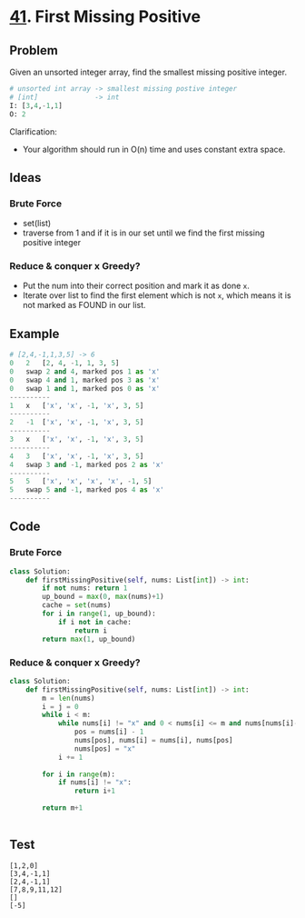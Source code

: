 # [41](https://leetcode.com/problems/first-missing-positive/). First Missing Positive

## Problem 

Given an unsorted integer array, find the smallest missing positive integer.


``` python
# unsorted int array -> smallest missing postive integer
# [int]              -> int
I: [3,4,-1,1]
O: 2
```

Clarification:

* Your algorithm should run in O(n) time and uses constant extra space.

## Ideas

### Brute Force 

* set(list)
* traverse from 1 and if it is in our set until we find the first missing positive integer

### Reduce & conquer x Greedy?

* Put the num into their correct position and mark it as done `x`. 
* Iterate over list to find the first element which is not `x`, which means it is not marked as FOUND in our list.

## Example

``` python
# [2,4,-1,1,3,5] -> 6
0   2   [2, 4, -1, 1, 3, 5]
0   swap 2 and 4, marked pos 1 as 'x' 
0   swap 4 and 1, marked pos 3 as 'x' 
0   swap 1 and 1, marked pos 0 as 'x' 
----------
1   x   ['x', 'x', -1, 'x', 3, 5]
----------
2   -1  ['x', 'x', -1, 'x', 3, 5]
----------
3   x   ['x', 'x', -1, 'x', 3, 5]
----------
4   3   ['x', 'x', -1, 'x', 3, 5]
4   swap 3 and -1, marked pos 2 as 'x' 
----------
5   5   ['x', 'x', 'x', 'x', -1, 5]
5   swap 5 and -1, marked pos 4 as 'x' 
----------

```

## Code

### Brute Force 

``` python
class Solution:
    def firstMissingPositive(self, nums: List[int]) -> int:
        if not nums: return 1
        up_bound = max(0, max(nums)+1)
        cache = set(nums)
        for i in range(1, up_bound):
            if i not in cache:
                return i
        return max(1, up_bound)
```

### Reduce & conquer x Greedy?

``` python
class Solution:
    def firstMissingPositive(self, nums: List[int]) -> int:
        m = len(nums)
        i = j = 0
        while i < m:
            while nums[i] != "x" and 0 < nums[i] <= m and nums[nums[i]-1] != "x":
                pos = nums[i] - 1
                nums[pos], nums[i] = nums[i], nums[pos]
                nums[pos] = "x"
            i += 1
        
        for i in range(m):
            if nums[i] != "x":
                return i+1
        
        return m+1
    
```

## Test

```
[1,2,0]
[3,4,-1,1]
[2,4,-1,1]
[7,8,9,11,12]
[]
[-5]
```